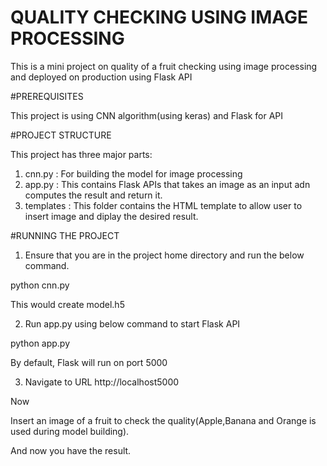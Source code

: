 # QUALITY CHECKING USING IMAGE PROCESSING

This is a mini project on quality of a fruit checking using image processing and deployed on production using Flask API

#PREREQUISITES

This project is using CNN algorithm(using keras) and Flask for API

#PROJECT STRUCTURE

This project has three major parts:
1. cnn.py : For building the model for image processing
2. app.py : This contains Flask APIs that takes an image as an input adn computes the result and return it.
3. templates : This folder contains the HTML template to allow user to insert image and diplay the desired result.

#RUNNING THE PROJECT

1. Ensure that you are in the project home directory and run the below command.

python cnn.py

This would create model.h5

2. Run app.py using below command to start Flask API

python app.py

By default, Flask will run on port 5000

3. Navigate to URL http://localhost5000

Now

Insert an image of a fruit to check the quality(Apple,Banana and Orange is used during model building).

And now you have the result.
